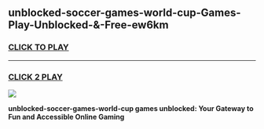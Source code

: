 
## unblocked-soccer-games-world-cup-Games-Play-Unblocked-&-Free-ew6km
<h3>
<a href="https://premium76.site?title=unblocked-soccer-games-world-cup&ref=24A">CLICK TO PLAY</a></h3>
<hr>

<h3>
<a href="https://premium76.site?title=unblocked-soccer-games-world-cup&ref=24A">CLICK 2 PLAY</a>
  
</h3>

<a href="https://premium76.site?title=unblocked-soccer-games-world-cup&ref=24A"><img src="https://clearcache.store/games.png"></a>


**unblocked-soccer-games-world-cup games unblocked: Your Gateway to Fun and Accessible Online Gaming**
